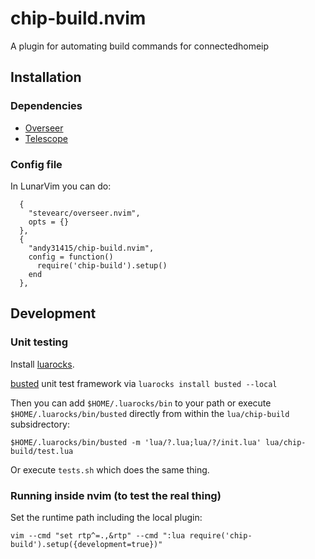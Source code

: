 # chip-build.nvim
A plugin for automating build commands for connectedhomeip

## Installation

### Dependencies

- [Overseer](https://github.com/stevearc/overseer.nvim)
- [Telescope](https://github.com/nvim-telescope/telescope.nvim)

### Config file

In LunarVim you can do:

```
  {
    "stevearc/overseer.nvim",
    opts = {}
  },
  {
    "andy31415/chip-build.nvim",
    config = function()
      require('chip-build').setup()
    end
  },
```

## Development

### Unit testing

Install [luarocks](http://luarocks.org).

[busted](https://lunarmodules.github.io/busted/) unit test framework via 
`luarocks install busted --local`

Then you can add `$HOME/.luarocks/bin` to your path or execute
`$HOME/.luarocks/bin/busted` directly from within the `lua/chip-build`
subsidrectory:

```
$HOME/.luarocks/bin/busted -m 'lua/?.lua;lua/?/init.lua' lua/chip-build/test.lua
```

Or execute `tests.sh` which does the same thing.



### Running inside nvim (to test the real thing)

Set the runtime path including the local plugin:

```
vim --cmd "set rtp^=.,&rtp" --cmd ":lua require('chip-build').setup({development=true})"
```
